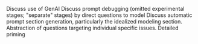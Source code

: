 Discuss use of GenAI
Discuss prompt debugging (omitted experimental stages; "separate" stages) by direct questions to model
Discuss automatic prompt section generation, particularly the idealized modeling section.
Abstraction of questions targeting individual specific issues.
Detailed priming
